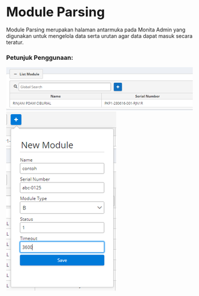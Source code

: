# <div class="subt" style="font-size:35px;">Module Parsing</div>

Module Parsing merupakan halaman antarmuka pada Monita Admin yang digunakan untuk mengelola data serta urutan agar data dapat masuk secara teratur.

### <div class="subt">Petunjuk Penggunaan:</div>

<img src="media/mam10.png" style="align: center;" >
<img src="media/mam13.png" style="align: center;" >
